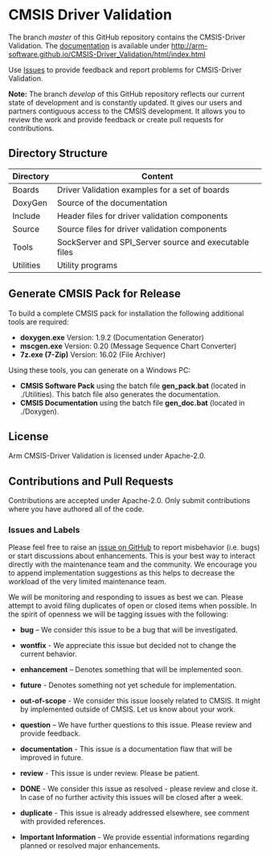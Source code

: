 # CMSIS Driver Validation

The branch *master* of this GitHub repository contains the CMSIS-Driver Validation. The [documentation](http://arm-software.github.io/CMSIS-Driver_Validation/html/index.html) is available under 
http://arm-software.github.io/CMSIS-Driver_Validation/html/index.html

Use [Issues](https://github.com/ARM-software/CMSIS-Driver_Validation#issues-and-labels) to provide feedback and report problems for CMSIS-Driver Validation.

**Note:** The branch *develop* of this GitHub repository reflects our current state of development and is constantly updated. It gives our users and partners contiguous access to the CMSIS development. It allows you to review the work and provide feedback or create pull requests for contributions.

## Directory Structure

| Directory        | Content                                                   |
| ---------------- | --------------------------------------------------------- |
| Boards           | Driver Validation examples for a set of boards            |
| DoxyGen          | Source of the documentation                               |
| Include          | Header files for driver validation components             |
| Source           | Source files for driver validation components             |
| Tools            | SockServer and SPI_Server source and executable files     |
| Utilities        | Utility programs                                          |

## Generate CMSIS Pack for Release

To build a complete CMSIS pack for installation the following additional tools are required:
 - **doxygen.exe**    Version: 1.9.2 (Documentation Generator)
 - **mscgen.exe**     Version: 0.20  (Message Sequence Chart Converter)
 - **7z.exe (7-Zip)** Version: 16.02 (File Archiver)
  
Using these tools, you can generate on a Windows PC:
 - **CMSIS Software Pack** using the batch file **gen_pack.bat** (located in ./Utilities). This batch file also generates the documentation.
 - **CMSIS Documentation** using the batch file **gen_doc.bat** (located in ./Doxygen). 

## License

Arm CMSIS-Driver Validation is licensed under Apache-2.0.

## Contributions and Pull Requests
Contributions are accepted under Apache-2.0. Only submit contributions where you have authored all of the code.

### Issues and Labels

Please feel free to raise an [issue on GitHub](https://github.com/ARM-software/CMSIS-Driver_Validation/issues)
to report misbehavior (i.e. bugs) or start discussions about enhancements. This
is your best way to interact directly with the maintenance team and the community.
We encourage you to append implementation suggestions as this helps to decrease the
workload of the very limited maintenance team. 

We will be monitoring and responding to issues as best we can.
Please attempt to avoid filing duplicates of open or closed items when possible.
In the spirit of openness we will be tagging issues with the following:

- **bug** – We consider this issue to be a bug that will be investigated.

- **wontfix** - We appreciate this issue but decided not to change the current behavior.

- **enhancement** – Denotes something that will be implemented soon. 

- **future** - Denotes something not yet schedule for implementation.

- **out-of-scope** - We consider this issue loosely related to CMSIS. It might by implemented outside of CMSIS. Let us know about your work.

- **question** – We have further questions to this issue. Please review and provide feedback.

- **documentation** - This issue is a documentation flaw that will be improved in future.

- **review** - This issue is under review. Please be patient.

- **DONE** - We consider this issue as resolved - please review and close it. In case of no further activity this issues will be closed after a week.

- **duplicate** - This issue is already addressed elsewhere, see comment with provided references.

- **Important Information** - We provide essential informations regarding planned or resolved major enhancements.

